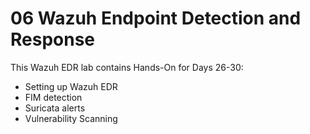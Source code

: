 # 06 Wazuh Endpoint Detection and Response
This Wazuh EDR lab contains Hands-On for Days 26-30:
- Setting up Wazuh EDR
- FIM detection
- Suricata alerts
- Vulnerability Scanning


